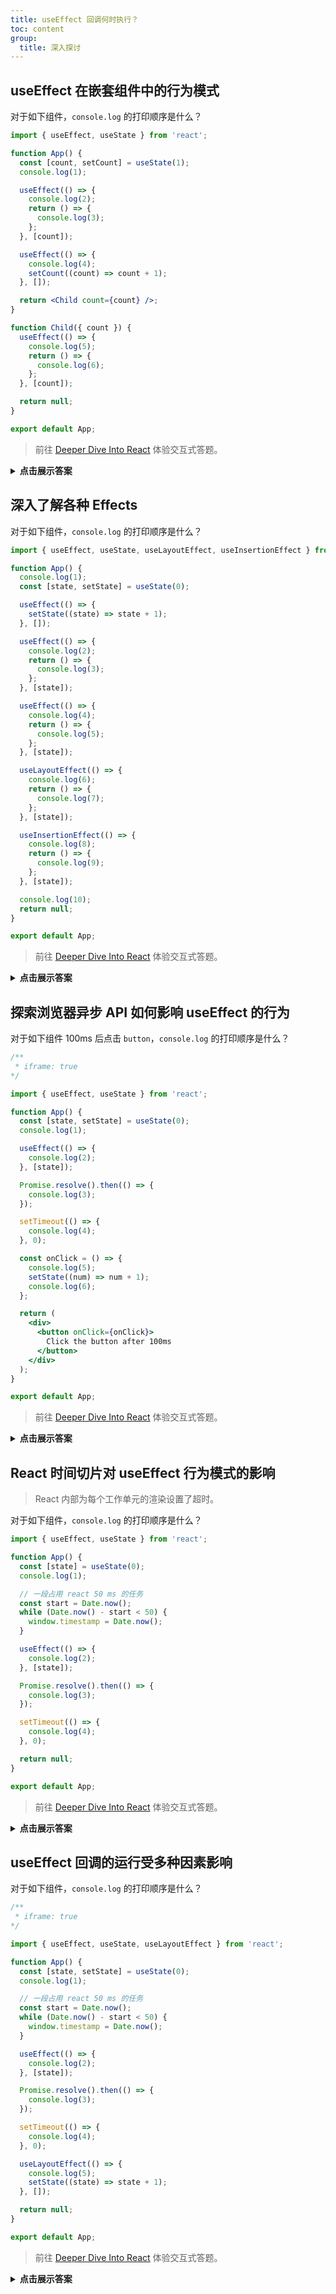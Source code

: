 ```yaml
---
title: useEffect 回调何时执行？
toc: content
group:
  title: 深入探讨
---
```


## useEffect 在嵌套组件中的行为模式

对于如下组件，`console.log` 的打印顺序是什么？

```jsx | pure
import { useEffect, useState } from 'react';

function App() {
  const [count, setCount] = useState(1);
  console.log(1);

  useEffect(() => {
    console.log(2);
    return () => {
      console.log(3);
    };
  }, [count]);

  useEffect(() => {
    console.log(4);
    setCount((count) => count + 1);
  }, []);

  return <Child count={count} />;
}

function Child({ count }) {
  useEffect(() => {
    console.log(5);
    return () => {
      console.log(6);
    };
  }, [count]);

  return null;
}

export default App;
```

> 前往 [Deeper Dive Into React](https://jser.pro/ddir/quiz/ddir-rq-02-useeffect) 体验交互式答题。

<details><summary><b>点击展示答案</b></summary>

![20240620051637](https://raw.githubusercontent.com/chuenwei0129/my-picgo-repo/master/react/20240620051637.png)

</details>

## 深入了解各种 Effects

对于如下组件，`console.log` 的打印顺序是什么？

```jsx | pure
import { useEffect, useState, useLayoutEffect, useInsertionEffect } from 'react';

function App() {
  console.log(1);
  const [state, setState] = useState(0);

  useEffect(() => {
    setState((state) => state + 1);
  }, []);

  useEffect(() => {
    console.log(2);
    return () => {
      console.log(3);
    };
  }, [state]);

  useEffect(() => {
    console.log(4);
    return () => {
      console.log(5);
    };
  }, [state]);

  useLayoutEffect(() => {
    console.log(6);
    return () => {
      console.log(7);
    };
  }, [state]);

  useInsertionEffect(() => {
    console.log(8);
    return () => {
      console.log(9);
    };
  }, [state]);

  console.log(10);
  return null;
}

export default App;
```

> 前往 [Deeper Dive Into React](https://jser.pro/ddir/quiz/ddir-rq-04-effects) 体验交互式答题。

<details><summary><b>点击展示答案</b></summary>

![20240620055946](https://raw.githubusercontent.com/chuenwei0129/my-picgo-repo/master/react/20240620055946.png)

</details>

## 探索浏览器异步 API 如何影响 useEffect 的行为

对于如下组件 100ms 后点击 `button`，`console.log` 的打印顺序是什么？

```jsx | pure
/**
 * iframe: true
*/

import { useEffect, useState } from 'react';

function App() {
  const [state, setState] = useState(0);
  console.log(1);

  useEffect(() => {
    console.log(2);
  }, [state]);

  Promise.resolve().then(() => {
    console.log(3);
  });

  setTimeout(() => {
    console.log(4);
  }, 0);

  const onClick = () => {
    console.log(5);
    setState((num) => num + 1);
    console.log(6);
  };

  return (
    <div>
      <button onClick={onClick}>
        Click the button after 100ms
      </button>
    </div>
  );
}

export default App;
```

> 前往 [Deeper Dive Into React](https://jser.pro/ddir/quiz/ddir-rq-03-useeffect-timing) 体验交互式答题。

<details><summary><b>点击展示答案</b></summary>

![20240620064019](https://raw.githubusercontent.com/chuenwei0129/my-picgo-repo/master/react/20240620064019.png)

</details>

## React 时间切片对 useEffect 行为模式的影响

> React 内部为每个工作单元的渲染设置了超时。

对于如下组件，`console.log` 的打印顺序是什么？

```jsx | pure
import { useEffect, useState } from 'react';

function App() {
  const [state] = useState(0);
  console.log(1);

  // 一段占用 react 50 ms 的任务
  const start = Date.now();
  while (Date.now() - start < 50) {
    window.timestamp = Date.now();
  }

  useEffect(() => {
    console.log(2);
  }, [state]);

  Promise.resolve().then(() => {
    console.log(3);
  });

  setTimeout(() => {
    console.log(4);
  }, 0);

  return null;
}

export default App;
```

> 前往 [Deeper Dive Into React](https://jser.pro/ddir/quiz/ddir-rq-13-time-slicing) 体验交互式答题。

<details><summary><b>点击展示答案</b></summary>

![20240620060954](https://raw.githubusercontent.com/chuenwei0129/my-picgo-repo/master/react/20240620060954.png)

</details>

## useEffect 回调的运行受多种因素影响

对于如下组件，`console.log` 的打印顺序是什么？

```jsx | pure
/**
 * iframe: true
*/

import { useEffect, useState, useLayoutEffect } from 'react';

function App() {
  const [state, setState] = useState(0);
  console.log(1);

  // 一段占用 react 50 ms 的任务
  const start = Date.now();
  while (Date.now() - start < 50) {
    window.timestamp = Date.now();
  }

  useEffect(() => {
    console.log(2);
  }, [state]);

  Promise.resolve().then(() => {
    console.log(3);
  });

  setTimeout(() => {
    console.log(4);
  }, 0);

  useLayoutEffect(() => {
    console.log(5);
    setState((state) => state + 1);
  }, []);

  return null;
}

export default App;
```

> 前往 [Deeper Dive Into React](https://jser.pro/ddir/quiz/ddir-rq-14-useeffect-hoisted) 体验交互式答题。

<details><summary><b>点击展示答案</b></summary>

![20240620062316](https://raw.githubusercontent.com/chuenwei0129/my-picgo-repo/master/react/20240620062316.png)

</details>
